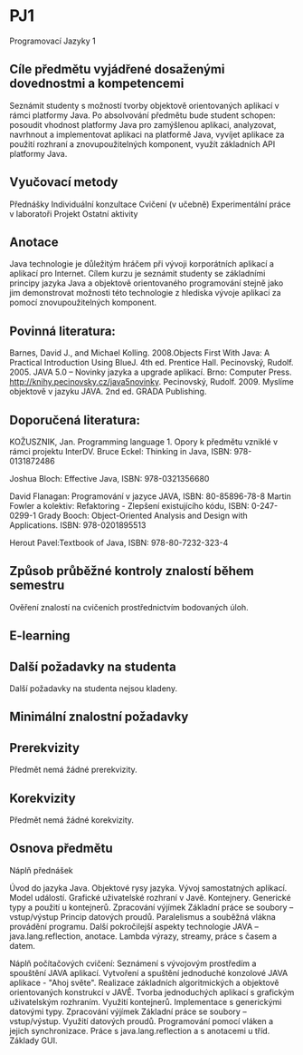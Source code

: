 # PJ1
Programovací Jazyky 1

## Cíle předmětu vyjádřené dosaženými dovednostmi a kompetencemi
Seznámit studenty s možností tvorby objektově orientovaných aplikací v rámci platformy Java. Po absolvování předmětu
bude student schopen: 
posoudit vhodnost platformy Java pro zamýšlenou aplikaci, 
analyzovat, navrhnout a implementovat aplikaci na platformě Java, 
vyvíjet aplikace za použití rozhraní a znovupoužitelných komponent, 
využít základních API platformy Java.

## Vyučovací metody

Přednášky
Individuální konzultace
Cvičení (v učebně)
Experimentální práce v laboratoři
Projekt
Ostatní aktivity

## Anotace
Java technologie je důležitým hráčem při vývoji korporátních aplikací a aplikací pro Internet. Cílem kurzu je seznámit
studenty se základními principy jazyka Java a objektově orientovaného programování stejně jako jim demonstrovat
možnosti této technologie z hlediska vývoje aplikací za pomocí znovupoužitelných komponent.

## Povinná literatura:
Barnes, David J., and Michael Kolling. 2008.Objects First With Java: A Practical Introduction Using BlueJ. 4th
ed. Prentice Hall.
Pecinovský, Rudolf. 2005. JAVA 5.0 – Novinky jazyka a upgrade aplikací. Brno: Computer Press. http://knihy.pecinovsky.cz/java5novinky.
Pecinovský, Rudolf. 2009. Myslíme objektově v jazyku JAVA. 2nd ed. GRADA Publishing.

## Doporučená literatura:
KOŽUSZNIK, Jan. Programming language 1. Opory k předmětu vzniklé v rámci projektu InterDV.
Bruce Eckel: Thinking in Java, ISBN: 978-0131872486 

Joshua Bloch: Effective Java, ISBN: 978-0321356680 

David Flanagan: Programování v jazyce JAVA, ISBN: 80-85896-78-8 
Martin Fowler a kolektiv: Refaktoring - Zlepšení existujícího kódu, ISBN: 0-247-0299-1 
Grady Booch: Object-Oriented Analysis and Design with Applications. ISBN: 978-0201895513 

Herout Pavel:Textbook of Java, ISBN: 978-80-7232-323-4 

## Způsob průběžné kontroly znalostí během semestru
Ověření znalostí na cvičeních prostřednictvím bodovaných úloh.
## E-learning
## Další požadavky na studenta
Další požadavky na studenta nejsou kladeny.
## Minimální znalostní požadavky
## Prerekvizity

Předmět nemá žádné prerekvizity.

## Korekvizity

Předmět nemá žádné korekvizity.

## Osnova předmětu
Náplň přednášek 

Úvod do jazyka Java. 
Objektové rysy jazyka. 
Vývoj samostatných aplikací. 
Model událostí. 
Grafické uživatelské rozhraní v Javě. 
Kontejnery. 
Generické typy a použití u kontejnerů. 
Zpracování výjímek 
Základní práce se soubory – vstup/výstup 
Princip datových proudů. 
Paralelismus a souběžná vlákna provádění programu. 
Další pokročilejší aspekty technologie JAVA – java.lang.reflection, anotace. 
Lambda výrazy, streamy, práce s časem a datem.

Náplň počítačových cvičení:
Seznámení s vývojovým prostředím a spouštění JAVA aplikací. 
Vytvoření a spuštění jednoduché konzolové JAVA aplikace - "Ahoj světe". 
Realizace základních algoritmických a objektově orientovaných konstrukcí v JAVĚ. 
Tvorba jednoduchých aplikací s grafickým uživatelským rozhraním. 
Využití kontejnerů. 
Implementace s generickými datovými typy. 
Zpracování výjímek 
Základní práce se soubory – vstup/výstup. 
Využití datových proudů. 
Programování pomocí vláken a jejich synchronizace. 
Práce s java.lang.reflection a s anotacemi u tříd.
Základy GUI.
